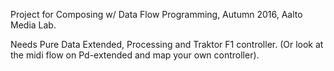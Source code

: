 Project for Composing w/ Data Flow Programming, Autumn 2016, Aalto Media Lab.

Needs Pure Data Extended, Processing and Traktor F1 controller. (Or look at the midi flow on Pd-extended and map your own controller).
